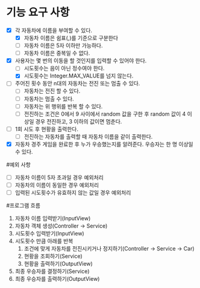 # 기능 요구 사항
- [x] 각 자동차에 이름을 부여할 수 있다.
  - [x] 자동차 이름은 쉼표(,)를 기준으로 구분한다
  - [ ] 자동차 이름은 5자 이하만 가능하다.
  - [ ] 자동차 이름은 중복일 수 없다.
- [x] 사용자는 몇 번의 이동을 할 것인지를 입력할 수 있어야 한다.
  - [ ] 시도횟수는 음이 아닌 정수여야 한다.
  - [x] 시도횟수는 Integer.MAX_VALUE를 넘지 않는다.
- [ ] 주어진 횟수 동안 n대의 자동차는 전진 또는 멈출 수 있다.
  - [ ] 자동차는 전진 할 수 있다.
  - [ ] 자동차는 멈출 수 있다.
  - [ ] 자동차는 위 행위를 반복 할 수 있다.
  - [ ] 전진하는 조건은 0에서 9 사이에서 random 값을 구한 후 random 값이 4 이상일 경우 전진하고, 3 이하의 값이면 멈춘다.
- [ ] 1회 시도 후 현황을 출력한다.
  - [ ] 전진하는 자동차를 출력할 때 자동차 이름을 같이 출력한다.
- [x] 자동차 경주 게임을 완료한 후 누가 우승했는지를 알려준다. 우승자는 한 명 이상일 수 있다.

#예외 사항
- [ ] 자동차 이름이 5자 초과일 경우 예외처리
- [ ] 자동차의 이름이 동일한 경우 예외처리
- [ ] 입력된 시도횟수가 유효하지 않는 값일 경우 예외처리

#프로그램 흐름
1. 자동차 이름 입력받기(InputView)
2. 자동차 객체 생성(Controller → Service)
3. 시도횟수 입력받기(InputView)
4. 시도횟수 만큼 아래를 반복
   1. 조건에 맞게 자동차를 전진시키거나 정지하기(Controller → Service → Car)
   2. 현황을 조회하기(Service)
   3. 현황을 출력하기(OutputView)
5. 최종 우승자를 결정하기(Service)
6. 최종 우승자를 출력하기(OutputView)